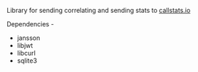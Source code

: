 
Library for sending correlating and sending stats to [callstats.io](https://callstats.io)


Dependencies -

* jansson
* libjwt
* libcurl
* sqlite3
